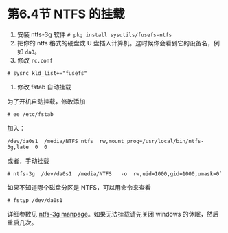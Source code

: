 # 第6.4节 NTFS 的挂载

1. 安裝 ntfs-3g 软件 `# pkg install sysutils/fusefs-ntfs`
2. 把你的 ntfs 格式的硬盘或 U 盘插入计算机。这时候你会看到它的设备名，例如 `da0`。
3. 修改 `rc.conf`

```
# sysrc kld_list+="fusefs"
```

1. 修改 fstab 自动挂载

为了开机自动挂载，修改添加

```
# ee /etc/fstab
```

加入：

```
/dev/da0s1  /media/NTFS ntfs  rw,mount_prog=/usr/local/bin/ntfs-3g,late  0  0
```

或者，手动挂载

```
# ntfs-3g  /dev/da0s1  /media/NTFS   -o  rw,uid=1000,gid=1000,umask=0`
```

如果不知道哪个磁盘分区是 NTFS，可以用命令来查看

```
# fstyp /dev/da0s1
```

详细参数见 [ntfs-3g manpage](https://www.freebsd.org/cgi/man.cgi?query=ntfs-3g\&format=html)。如果无法挂载请先关闭 windows 的休眠，然后重启几次。
